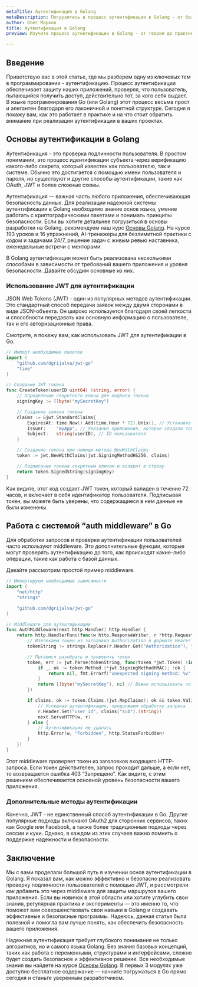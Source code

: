 ```yaml
---
metaTitle: Аутентификация в Golang
metaDescription: Погрузитесь в процесс аутентификации в Golang - от базовых принципов до практических примеров кода. Узнайте, как надежно защитить свои приложения, используя современные методы аутентификации и авторизации
author: Олег Марков
title: Аутентификация в Golang
preview: Изучите процесс аутентификации в Golang - от теории до практики с примерами кода. Узнайте, как улучшить безопасность вашего приложения

---
```


## Введение

Приветствую вас в этой статье, где мы разберем одну из ключевых тем в программировании - аутентификацию. Процесс аутентификации обеспечивает защиту наших приложений, проверяя, что пользователь, пытающийся получить доступ, действительно тот, за кого себя выдает. В языке программирования Go (или Golang) этот процесс весьма прост и элегантен благодаря его лаконичной и понятной структуре. Сегодня я покажу вам, как это работает в практике и на что стоит обратить внимание при реализации аутентификации в ваших проектах.

## Основы аутентификации в Golang

Аутентификация - это проверка подлинности пользователя. В простом понимании, это процесс идентификации субъекта через верификацию какого-либо секрета, который известен как пользователю, так и системе. Обычно это достигается с помощью имени пользователя и пароля, но существуют и другие способы аутентификации, такие как OAuth, JWT и более сложные схемы.

Аутентификация — важная часть любого приложения, обеспечивающая безопасность данных. Для реализации надежной системы аутентификации в Golang необходимо знание основ языка, умение работать с криптографическими пакетами и понимать принципы безопасности. Если вы хотите детальнее погрузиться в основы разработки на Golang, рекомендуем наш курс [Основы Golang](https://purpleschool.ru/course/go-basics?utm_source=knowledgebase&utm_medium=text&utm_campaign=autentifikatsiya_v_golang). На курсе 193 уроков и 16 упражнений, AI-тренажеры для безлимитной практики с кодом и задачами 24/7, решение задач с живым ревью наставника, еженедельные встречи с менторами.

В Golang аутентификация может быть реализована несколькими способами в зависимости от требований вашего приложения и уровня безопасности. Давайте обсудим основные из них.

### Использование JWT для аутентификации

JSON Web Tokens (JWT) - один из популярных методов аутентификации. Это стандартный способ передачи заявок между двумя сторонами в виде JSON-объекта. Он широко используется благодаря своей легкости и способности передавать как основную информацию о пользователе, так и его авторизационные права.

Смотрите, я покажу вам, как использовать JWT для аутентификации в Go.

```go
// Импорт необходимых пакетов
import (
    "github.com/dgrijalva/jwt-go"
    "time"
)

// Создание JWT токена
func CreateToken(userID uint64) (string, error) {
    // Определение секретного ключа для подписи токена
    signingKey := []byte("mySecretKey")

    // Создание заявки токена
    claims := &jwt.StandardClaims{
        ExpiresAt: time.Now().Add(time.Hour * 72).Unix(), // Установка времени истечения токена
        Issuer:    "myApp", // Указание приложения, которое создало токен
        Subject:   string(userID), // ID пользователя
    }

    // Создание токена при помощи метода NewWithClaims
    token := jwt.NewWithClaims(jwt.SigningMethodHS256, claims)

    // Подписание токена секретным ключом и возврат в строку
    return token.SignedString(signingKey)
}
```

Как видите, этот код создает JWT токен, который валиден в течение 72 часов, и включает в себя идентификатор пользователя. Подписывая токен, вы можете быть уверены, что содержащиеся в нем данные не были изменены.

## Работа с системой “auth middleware” в Go

Для обработки запросов и проверки аутентификации пользователей часто используют middleware. Это дополнительные функции, которые могут проверять аутентификацию до того, как происходят какие-либо операции, такие как работа с базой данных.

Давайте рассмотрим простой пример middleware.

```go
// Импортируем необходимые зависимости
import (
    "net/http"
    "strings"

    "github.com/dgrijalva/jwt-go"
)

// Middleware для аутентификации
func AuthMiddleware(next http.Handler) http.Handler {
    return http.HandlerFunc(func(w http.ResponseWriter, r *http.Request) {
        // Извлекаем токен из заголовка Authorization в формате Bearer
        tokenString := strings.Replace(r.Header.Get("Authorization"), "Bearer ", "", 1)

        // Пытаемся разобрать и проверить токен
        token, err := jwt.Parse(tokenString, func(token *jwt.Token) (interface{}, error) {
            if _, ok := token.Method.(*jwt.SigningMethodHMAC); !ok {
                return nil, fmt.Errorf("unexpected signing method: %v", token.Header["alg"])
            }
            return []byte("mySecretKey"), nil // Важно использовать тот же секретный ключ для проверки токена
        })

        if claims, ok := token.Claims.(jwt.MapClaims); ok && token.Valid {
            // Успешная аутентификация, продолжаем обработку запроса
            r.Header.Set("user_id", claims["sub"].(string))
            next.ServeHTTP(w, r)
        } else {
            // Аутентификация не удалась
            http.Error(w, "Forbidden", http.StatusForbidden)
        }
    })
}
```

Этот middleware проверяет токен из заголовков входящего HTTP-запроса. Если токен действителен, запрос проходит дальше, а если нет, то возвращается ошибка 403 “Запрещено”. Как видите, с этим решением обеспечивается основной уровень безопасности вашего приложения.

### Дополнительные методы аутентификации

Конечно, JWT - не единственный способ аутентификации в Go. Другие популярные подходы включают OAuth2 для сторонних сервисов, таких как Google или Facebook, а также более традиционные подходы через сессии и куки. Однако, в каждом из этих случаев важно помнить о поддержке надежности и безопасности.

## Заключение

Мы с вами проделали большой путь в изучении основ аутентификации в Golang. Я показал вам, как можно эффективно и безопасно реализовать проверку подлинности пользователей с помощью JWT, и рассмотрели как добавить это через middleware для защиты маршрутов вашего приложения. Если вы новичок в этой области или хотите углубить свои знания, регулярная практика и эксперименты — это именно то, что поможет вам совершенствовать свои навыки в Golang и создавать эффективные и безопасные программы. Надеюсь, данная статья была полезной и помогла вам лучше понять, как обеспечить безопасность вашего приложения.

Надежная аутентификация требует глубокого понимания не только алгоритмов, но и самого языка Golang.  Без знания базовых концепций, таких как работа с переменными, структурами и интерфейсами, сложно будет создать безопасное и эффективное решение. Все необходимые знания вы найдете на курсе [Основы Golang](https://purpleschool.ru/course/go-basics?utm_source=knowledgebase&utm_medium=text&utm_campaign=autentifikatsiya_v_golang). В первых 3 модулях уже доступно бесплатное содержание — начните погружаться в Go прямо сегодня и станьте уверенным разработчиком.
